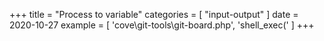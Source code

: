 +++
title = "Process to variable"
categories = [ "input-output" ]
date = 2020-10-27
example = [
   'cove\git-tools\git-board.php', 'shell_exec('
]
+++
